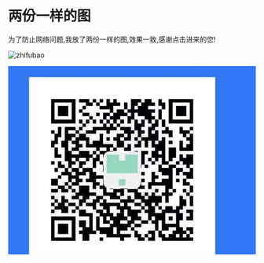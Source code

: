 # 两份一样的图 

为了防止网络问题,我放了两份一样的图,效果一致,感谢点击进来的您!  

![zhifubao](https://res.cloudinary.com/lyp/image/upload/v1616142335/pay/zhifubao.png)  

![zhifubao](zhifubao.png)  